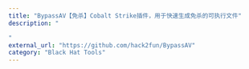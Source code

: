 ```yaml
---
title: "BypassAV【免杀】Cobalt Strike插件，用于快速生成免杀的可执行文件"
description: "

"
external_url: "https://github.com/hack2fun/BypassAV"
category: "Black Hat Tools"
---
```

